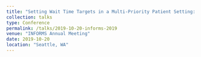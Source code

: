 ```yaml
---
title: "Setting Wait Time Targets in a Multi-Priority Patient Setting: An Inverse Optimization Approach"
collection: talks
type: Conference
permalink: /talks/2019-10-20-informs-2019
venue: "INFORMS Annual Meeting"
date: 2019-10-20
location: "Seattle, WA"
---
```


